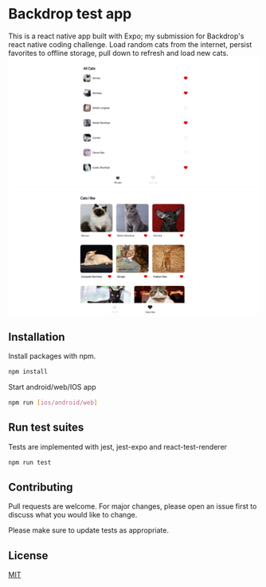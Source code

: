 # Backdrop test app

This is a react native app built with Expo; my submission for Backdrop's react native coding challenge. Load random cats from the internet, persist favorites to offline storage, pull down to refresh and load new cats.
![App Screenshot](./assets/home.png)
![App Screenshot](./assets/cats.png)

## Installation

Install packages with npm.

```bash
npm install
```

Start android/web/IOS app

```bash
npm run [ios/android/web]
```

## Run test suites

Tests are implemented with jest, jest-expo and react-test-renderer

```bash
npm run test
```

## Contributing

Pull requests are welcome. For major changes, please open an issue first to discuss what you would like to change.

Please make sure to update tests as appropriate.

## License

[MIT](https://choosealicense.com/licenses/mit/)
